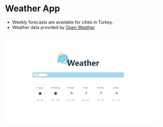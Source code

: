 # Weather App
- Weekly forecasts are available for cities in Turkey.
- Weather data provided by [Open Weather](https://openweathermap.org/).

![Example Image](./src/assets/p1.PNG)
